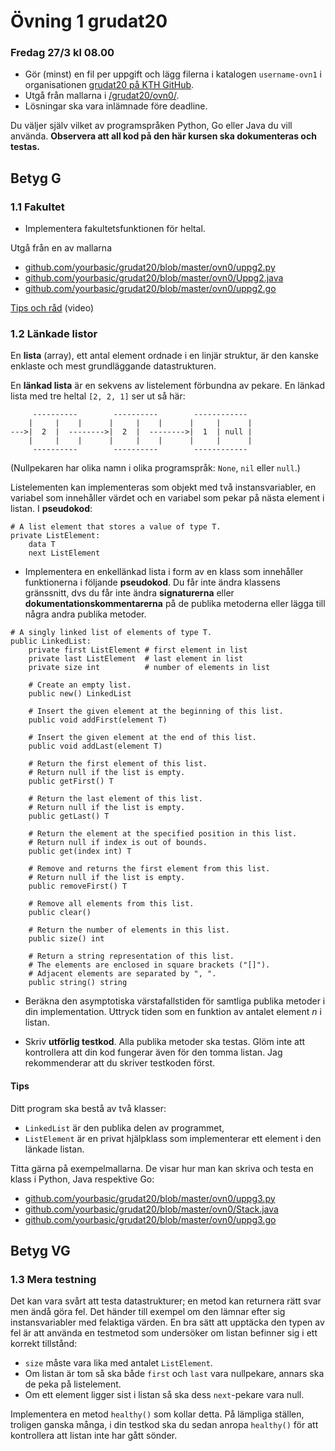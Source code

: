 # Övning 1 grudat20
### Fredag 27/3 kl 08.00

- Gör (minst) en fil per uppgift och lägg filerna i katalogen <code>username-ovn1</code> i organisationen [grudat20 på KTH GitHub](https://gits-15.sys.kth.se/grudat20).
- Utgå från mallarna i [/grudat20/ovn0/](https://github.com/yourbasic/grudat20/tree/master/ovn0).
- Lösningar ska vara inlämnade före deadline.

Du väljer själv vilket av programspråken Python, Go eller Java du vill använda.
**Observera att all kod på den här kursen ska dokumenteras och testas.**

## Betyg G

### 1.1 Fakultet

- Implementera fakultetsfunktionen för heltal.

Utgå från en av mallarna

- [github.com/yourbasic/grudat20/blob/master/ovn0/uppg2.py](https://github.com/yourbasic/grudat20/blob/master/ovn0/uppg2.py)
- [github.com/yourbasic/grudat20/blob/master/ovn0/Uppg2.java](https://github.com/yourbasic/grudat20/blob/master/ovn0/Uppg2.java)
- [github.com/yourbasic/grudat20/blob/master/ovn0/uppg2.go](https://github.com/yourbasic/grudat20/blob/master/ovn0/uppg2.go)

[Tips och råd](https://www.youtube.com/watch?v=QRYvu1-H1xQ) (video)

### 1.2 Länkade listor

En **lista** (array), ett antal element ordnade i en linjär struktur, är den kanske enklaste och mest grundläggande datastrukturen.

En **länkad lista** är en sekvens av listelement förbundna av pekare.
En länkad lista med tre heltal <code>[2,&nbsp;2,&nbsp;1]</code> ser ut så här:

<pre><code>     ----------        ----------        ------------
    |     |    |      |     |    |      |     |      |
--->|  2  |  -------->|  2  |  -------->|  1  | null |
    |     |    |      |     |    |      |     |      |
     ----------        ----------        ------------
</code></pre>

(Nullpekaren har olika namn i olika programspråk: <code>None</code>, <code>nil</code> eller <code>null</code>.)

Listelementen kan implementeras som objekt med två instansvariabler,
en variabel som innehåller värdet och en variabel som pekar på nästa element i listan.
I **pseudokod**:

<pre><code># A list element that stores a value of type T.
private ListElement:
    data T
    next ListElement
</code></pre>


- Implementera en enkellänkad lista i form av en klass som innehåller funktionerna i följande **pseudokod**.
  Du får inte ändra klassens gränssnitt, dvs du får inte ändra **signaturerna** eller **dokumentationskommentarerna**
  på de  publika metoderna eller lägga till några andra publika metoder.

<pre><code># A singly linked list of elements of type T.
public LinkedList:
    private first ListElement # first element in list
    private last ListElement  # last element in list
    private size int          # number of elements in list
   
    # Create an empty list.
    public new() LinkedList

    # Insert the given element at the beginning of this list.
    public void addFirst(element T)

    # Insert the given element at the end of this list.
    public void addLast(element T)

    # Return the first element of this list.
    # Return null if the list is empty.
    public getFirst() T

    # Return the last element of this list.
    # Return null if the list is empty.
    public getLast() T

    # Return the element at the specified position in this list.
    # Return null if index is out of bounds.
    public get(index int) T

    # Remove and returns the first element from this list.
    # Return null if the list is empty.
    public removeFirst() T

    # Remove all elements from this list.
    public clear()

    # Return the number of elements in this list.
    public size() int

    # Return a string representation of this list.
    # The elements are enclosed in square brackets ("[]").
    # Adjacent elements are separated by ", ".
    public string() string
</code></pre>

- Beräkna den asymptotiska värstafallstiden för samtliga publika metoder i din implementation.
  Uttryck tiden som en funktion av antalet element&nbsp;<i>n</i> i listan.

- Skriv <b>utförlig testkod</b>. Alla publika metoder ska testas.
  Glöm inte att kontrollera att din kod fungerar även för den tomma listan.
  Jag rekommenderar att du skriver testkoden först.

#### Tips

Ditt program ska bestå av två klasser:

- <code>LinkedList</code> är den publika delen av programmet,
- <code>ListElement</code> är en privat hjälpklass som implementerar ett element i den länkade listan.

Titta gärna på exempelmallarna. De visar hur man kan skriva och testa en klass i Python, Java respektive Go:

- [github.com/yourbasic/grudat20/blob/master/ovn0/uppg3.py](https://github.com/yourbasic/grudat20/blob/master/ovn0/uppg3.py)
- [github.com/yourbasic/grudat20/blob/master/ovn0/Stack.java](https://github.com/yourbasic/grudat20/blob/master/ovn0/Stack.java)
- [github.com/yourbasic/grudat20/blob/master/ovn0/uppg3.go](https://github.com/yourbasic/grudat20/blob/master/ovn0/uppg3.go)

## Betyg VG

### 1.3 Mera testning

Det kan vara svårt att testa datastrukturer;
en metod kan returnera rätt svar men ändå göra fel.
Det händer till exempel om den lämnar efter sig instansvariabler
med felaktiga värden. En bra sätt att upptäcka den typen av fel
är att använda en testmetod som undersöker om listan befinner
sig i ett korrekt tillstånd:


<ul>
<li><code>size</code> måste vara lika med antalet <code>ListElement</code>.
</li>
<li>Om listan är tom så ska både <code>first</code> och <code>last</code>
    vara nullpekare, annars ska de peka på listelement.
</li>
<li>Om ett element ligger sist i listan så ska dess <code>next</code>-pekare
    vara null.
</li>
</ul>

Implementera en metod <code>healthy()</code> som kollar detta.
På lämpliga ställen, troligen ganska många, i din testkod ska du sedan
anropa <code>healthy()</code> för att kontrollera att listan inte har
gått sönder.

